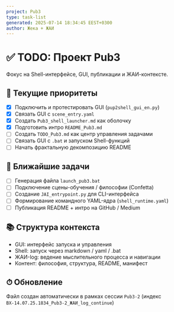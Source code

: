 ```yaml
---
project: Pub3
type: task-list
generated: 2025-07-14 18:34:45 EEST+0300
author: Жека + ЖАИ
---
```


# ✅ TODO: Проект Pub3

Фокус на Shell-интерфейсе, GUI, публикации и ЖАИ-контексте.

## 🔧 Текущие приоритеты

- [x] Подключить и протестировать GUI (`pup2shell_gui_en.py`)
- [x] Связать GUI с `scene_entry.yaml`
- [x] Создать `Pub3_shell_launcher.md` как оболочку
- [x] Подготовить интро `README_Pub3.md`
- [ ] Создать `TODO_Pub3.md` как центр управления задачами
- [ ] Связать GUI с `.bat` и запуском Shell-функций
- [ ] Начать фрактальную декомпозицию README

## 🧩 Ближайшие задачи

- [ ] Генерация файла `launch_pub3.bat`
- [ ] Подключение сцены-обучения / философии (Confetta)
- [ ] Создание `JAI_entrypoint.py` для CLI-интерфейса
- [ ] Формирование командного YAML-ядра (`shell_runtime.yaml`)
- [ ] Публикация README + интро на GitHub / Medium

## 📚 Структура контекста

- GUI: интерфейс запуска и управления
- Shell: запуск через markdown / yaml / .bat
- ЖАИ-log: ведение мыслительного процесса и навигации
- Контент: философия, структура, README, манифест

## ⏱ Обновление

Файл создан автоматически в рамках сессии `Pub3-2` (индекс `ВХ-14.07.25.1834_Pub3-2_ЖАИ_log_continue`)
